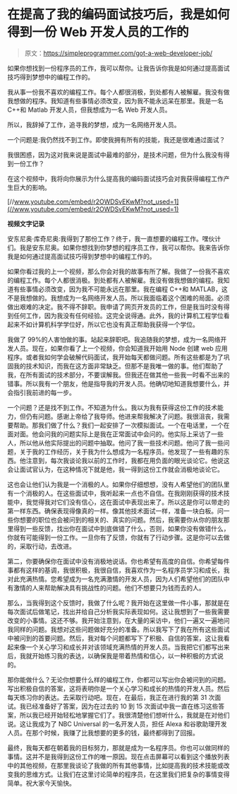 # 在提高了我的编码面试技巧后，我是如何得到一份 Web 开发人员的工作的

> 原文：<https://simpleprogrammer.com/got-a-web-developer-job/>

如果你想找到一份程序员的工作，我可以帮你。让我告诉你我是如何通过提高面试技巧得到梦想中的编程工作的。

我从事一份我不喜欢的编程工作。每个人都很消极，到处都有人被解雇。我没有做我想做的程序。我知道有些事情必须改变，因为我不能永远呆在那里。我是一名 C++和 Matlab 开发人员，但我想成为一名 Web 开发人员。

所以，我辞掉了工作，追寻我的梦想，成为一名网络开发人员。

一个问题是:我仍然找不到工作。即使我拥有所有的技能，我还是很难通过面试？

我很困惑，因为这对我来说是面试中最难的部分，是技术问题，但为什么我没有得到一份工作？

在这个视频中，我将向你展示为什么提高我的编码面试技巧会对我获得编程工作产生巨大的影响。

[//www.youtube.com/embed/r2OWDSvEKwM?not_used=1](//www.youtube.com/embed/r2OWDSvEKwM?not_used=1)

**视频文字记录**

安东尼奥·库奇尼奥:我得到了那份工作？终于，我一直想要的编程工作。嘿伙计们。我是安东尼奥。如果你想找到你梦想的程序员工作，我可以帮你。我来告诉你我是如何通过提高面试技巧得到梦想中的编程工作的。

如果你看过我的上一个视频，那么你会对我的故事有所了解。我做了一份我不喜欢的编程工作。每个人都很消极。到处都有人被解雇。我没有做我想做的编程。我知道有些事情必须改变，因为我不可能永远在那里。我在编程 C++和 MATLAB，这不是我想做的。我想成为一名网络开发人员。所以我面临着这个困难的局面。必须做出艰难的决定。我不得不辞职。我申请了网页开发员的工作，但是我当时没有得到任何工作，因为我没有任何经验。这完全说得通。此外，我的计算机工程学位看起来不如计算机科学学位好，所以它也没有真正帮助我获得一个学位。

我做了 99%的人害怕做的事。站起来辞职吧。我追随我的梦想，成为一名网络开发人员。现在，如果你看了上一个视频，你会知道我开始用 Node 创建 web 应用程序。或者我如何学会破解代码面试，我开始每天都做问题。所有这些都是为了巩固我的技术知识，而我在这方面非常缺乏。但那不是我唯一做的事。他们帮助了我，在所有面试的技术部分，不要误解我。但我还在做其他一些我一时看不出来的错事。所以我有一个朋友，他是指导我的开发人员。他确切地知道我想要什么，并会指引我前进的每一步。

一个问题？还是找不到工作。不知道为什么。我以为我有获得这份工作的技术能力，但仍有问题。感谢上帝给了我导师。他进来帮我解决了问题。我很沮丧，我需要帮助。那我们做了什么？我们一起安排了一次模拟面试。一个在电话里，一个在面对面。他会问我的问题实际上是我在正常面试中会问的。他实际上采访了一些人，所以他从他实际提出的问题中抽取。他问了我一些技术问题。他问了我一些问题，关于我的工作经历，关于我为什么想成为一名程序员。他发现了一些有趣的东西。他注意到，每次我谈论我以前的工作时，我都在用负面的眼光谈论它。他说这会让面试官认为，在这种情况下就是他，我一得到这份工作就会消极地谈论它。

这也会让他们认为我是一个消极的人。如果你仔细想想，没有人希望他们的团队里有一个消极的人。在这些面试中，我听起来一点也不自信。在我刚刚获得的技术技能中，我觉得我对它们没有信心，这在面试中表现出来了。所以这是你可以带走的第一样东西。确保表现得像真的一样。像其他技术面试一样，准备一块白板。问一些你想要的职位也会被问到的相关的、真实的问题。然后，我需要你从你的朋友那里得到一些反馈，找出你在面试中到底做错了什么，否则，如果你没有做错什么，你就有可能得到一份工作。一旦你有了反馈，你就有了行动步骤。这是你可以去做的，采取行动，去改进。

第二，你要确保你在面试中没有消极地说话。你也希望有高度的自信。你希望每件事都有这样的基调，我很积极，我很自信，我喜欢作为一名程序员学习和成长，我对此充满热情。您希望成为一名充满激情的开发人员，因为人们希望他们的团队中有激情的人来帮助解决具有挑战性的问题。他们不想要只为钱而去的人。

那么，当我得到这个反馈时，我做了什么呢？我开始在这里做一件小事，那就是在每次面试后做笔记，找出并给自己分析我实际表现如何。这让我想到了一些我需要改变的小事情。这还不够。我开始注意到，在大量的采访中，他们一遍又一遍地问我同样的问题。我想对这些问题做好充分的准备。所以我写下了我在所有这些面试中被问到的首要问题。然后，我对每个问题都写下了积极、自信的答案，这让我看起来像一个关心学习和成长并对该领域充满热情的开发人员。当我把它们都写出来后，我就开始练习我的表达，以确保我是带着热情和信心，以一种积极的方式说的。

那你能做什么？无论你想要什么样的编程工作，你都可以写出你会被问到的问题。写出积极自信的答案，这将表明你是一个关心学习和成长的热情的开发人员。然后每天练习你的表达。去采取行动吧。现在，在最后，我正在进行我的第 31 次面试。我已经准备好了答案，因为在过去的 10 到 15 次面试中我一直在练习这些答案，所以我已经开始轻松地掌握它们了。我很清楚他们想听什么，我就是在对他们说。这让我成为了 NBC Universal 的一名开发人员，担任 Alexa 和谷歌助理开发人员。在那个时候，我赚了比我想要的更多的钱，最终都得到了回报。

最终，我每天都在朝着我的目标努力，那就是成为一名程序员。你也可以做同样的事情。这并不是我得到这份工作的唯一原因。现在点击屏幕可以看到这个播放列表中的其他视频，在那里我谈论了我做的所有其他事情，比如提高我的技术技能或改变我的思维方式。让我们在这里讨论简单的程序员，在这里我们把复杂的事情变得简单。祝大家今天愉快。